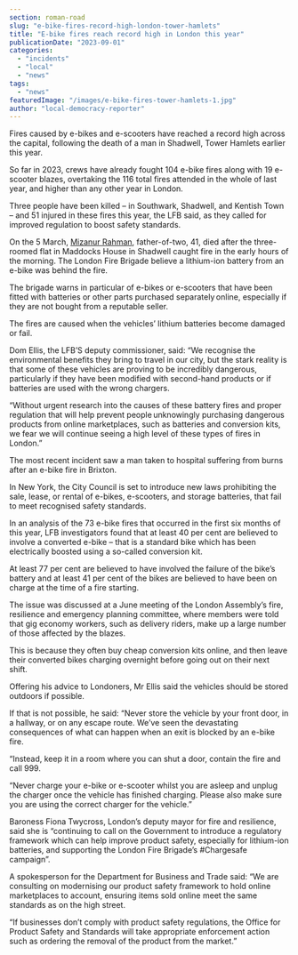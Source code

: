 ```yaml
---
section: roman-road
slug: "e-bike-fires-record-high-london-tower-hamlets"
title: "E-bike fires reach record high in London this year"
publicationDate: "2023-09-01"
categories: 
  - "incidents"
  - "local"
  - "news"
tags: 
  - "news"
featuredImage: "/images/e-bike-fires-tower-hamlets-1.jpg"
author: "local-democracy-reporter"
---
```


Fires caused by e-bikes and e-scooters have reached a record high across the capital, following the death of a man in Shadwell, Tower Hamlets earlier this year.

So far in 2023, crews have already fought 104 e-bike fires along with 19 e-scooter blazes, overtaking the 116 total fires attended in the whole of last year, and higher than any other year in London. 

Three people have been killed – in Southwark, Shadwell, and Kentish Town – and 51 injured in these fires this year, the LFB said, as they called for improved regulation to boost safety standards.

On the 5 March, [Mizanur Rahman](https://whitechapellondon.co.uk/man-dies-fire-shadwell-east-london-mizanur-rahman/), father-of-two, 41, died after the three-roomed flat in Maddocks House in Shadwell caught fire in the early hours of the morning. The London Fire Brigade believe a lithium-ion battery from an e-bike was behind the fire. 

The brigade warns in particular of e-bikes or e-scooters that have been fitted with batteries or other parts purchased separately online, especially if they are not bought from a reputable seller.

The fires are caused when the vehicles’ lithium batteries become damaged or fail.

Dom Ellis, the LFB’S deputy commissioner, said: “We recognise the environmental benefits they bring to travel in our city, but the stark reality is that some of these vehicles are proving to be incredibly dangerous, particularly if they have been modified with second-hand products or if batteries are used with the wrong chargers.

“Without urgent research into the causes of these battery fires and proper regulation that will help prevent people unknowingly purchasing dangerous products from online marketplaces, such as batteries and conversion kits, we fear we will continue seeing a high level of these types of fires in London.”

The most recent incident saw a man taken to hospital suffering from burns after an e-bike fire in Brixton.

In New York, the City Council is set to introduce new laws prohibiting the sale, lease, or rental of e-bikes, e-scooters, and storage batteries, that fail to meet recognised safety standards.

In an analysis of the 73 e-bike fires that occurred in the first six months of this year, LFB investigators found that at least 40 per cent are believed to involve a converted e-bike – that is a standard bike which has been electrically boosted using a so-called conversion kit.

At least 77 per cent are believed to have involved the failure of the bike’s battery and at least 41 per cent of the bikes are believed to have been on charge at the time of a fire starting.

The issue was discussed at a June meeting of the London Assembly’s fire, resilience and emergency planning committee, where members were told that gig economy workers, such as delivery riders, make up a large number of those affected by the blazes.

This is because they often buy cheap conversion kits online, and then leave their converted bikes charging overnight before going out on their next shift.

Offering his advice to Londoners, Mr Ellis said the vehicles should be stored outdoors if possible.

If that is not possible, he said: “Never store the vehicle by your front door, in a hallway, or on any escape route. We’ve seen the devastating consequences of what can happen when an exit is blocked by an e-bike fire.

“Instead, keep it in a room where you can shut a door, contain the fire and call 999.

“Never charge your e-bike or e-scooter whilst you are asleep and unplug the charger once the vehicle has finished charging. Please also make sure you are using the correct charger for the vehicle.”

Baroness Fiona Twycross, London’s deputy mayor for fire and resilience, said she is “continuing to call on the Government to introduce a regulatory framework which can help improve product safety, especially for lithium-ion batteries, and supporting the London Fire Brigade’s #Chargesafe campaign”.

A spokesperson for the Department for Business and Trade said: “We are consulting on modernising our product safety framework to hold online marketplaces to account, ensuring items sold online meet the same standards as on the high street.

“If businesses don’t comply with product safety regulations, the Office for Product Safety and Standards will take appropriate enforcement action such as ordering the removal of the product from the market.”



